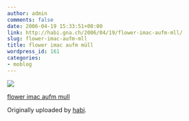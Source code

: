 ```yaml
---
author: admin
comments: false
date: 2006-04-19 15:33:51+00:00
link: http://habi.gna.ch/2006/04/19/flower-imac-aufm-mll/
slug: flower-imac-aufm-mll
title: flower imac aufm müll
wordpress_id: 161
categories:
- moblog
---
```



 [![](http://static.flickr.com/49/131384780_4c2e0c5d2a_m.jpg)](http://www.flickr.com/photos/habi/131384780/)
   

 
  [flower imac aufm mull](http://www.flickr.com/photos/habi/131384780/)
    

  Originally uploaded by [habi](http://www.flickr.com/people/habi/).
 




  

